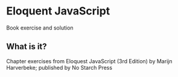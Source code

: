 # Eloquent JavaScript
Book exercise and solution

## What is it?
Chapter exercises from Eloquest JavaScript (3rd Edition) by Marijn Harverbeke; published by No Starch Press
